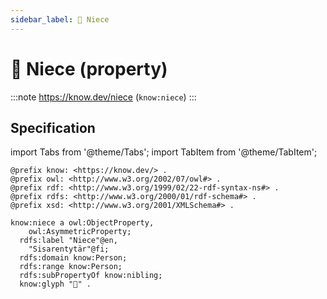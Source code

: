 ```yaml
---
sidebar_label: 👧 Niece
---
```


# 👧 Niece (property)

:::note
https://know.dev/niece
(`know:niece`)
:::

## Specification

import Tabs from '@theme/Tabs';
import TabItem from '@theme/TabItem';

<Tabs>
<TabItem value="turtle" label="Turtle">

```turtle
@prefix know: <https://know.dev/> .
@prefix owl: <http://www.w3.org/2002/07/owl#> .
@prefix rdf: <http://www.w3.org/1999/02/22-rdf-syntax-ns#> .
@prefix rdfs: <http://www.w3.org/2000/01/rdf-schema#> .
@prefix xsd: <http://www.w3.org/2001/XMLSchema#> .

know:niece a owl:ObjectProperty,
    owl:AsymmetricProperty;
  rdfs:label "Niece"@en,
    "Sisarentytär"@fi;
  rdfs:domain know:Person;
  rdfs:range know:Person;
  rdfs:subPropertyOf know:nibling;
  know:glyph "👧" .

```

</TabItem>
</Tabs>
